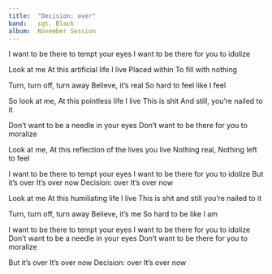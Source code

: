 ```yaml
---
title:  "Decision: over"
band:   sgt. Black
album:  November Session
---
```


I want to be there to tempt your eyes
I want to be there for you to idolize

Look at me
At this artificial life I live
Placed within
To fill with nothing

Turn, turn off, turn away
Believe, it’s real
So hard to feel like I feel

So look at me,
At this pointless life I live
This is shit
And still, you’re nailed to it

Don’t want to be a needle in your eyes
Don’t want to be there for you to moralize

Look at me,
At this reflection of the lives you live
Nothing real,
Nothing left to feel

I want to be there to tempt your eyes
I want to be there for you to idolize
But it’s over
It’s over now
Decision: over
It’s over now

Look at me
At this humiliating life I live
This is shit
and still you’re nailed to it

Turn, turn off, turn away
Believe, it’s me
So hard to be like I am

I want to be there to tempt your eyes
I want to be there for you to idolize
Don’t want to be a needle in your eyes
Don’t want to be there for you to moralize

But it’s over
It’s over now
Decision: over
It’s over now